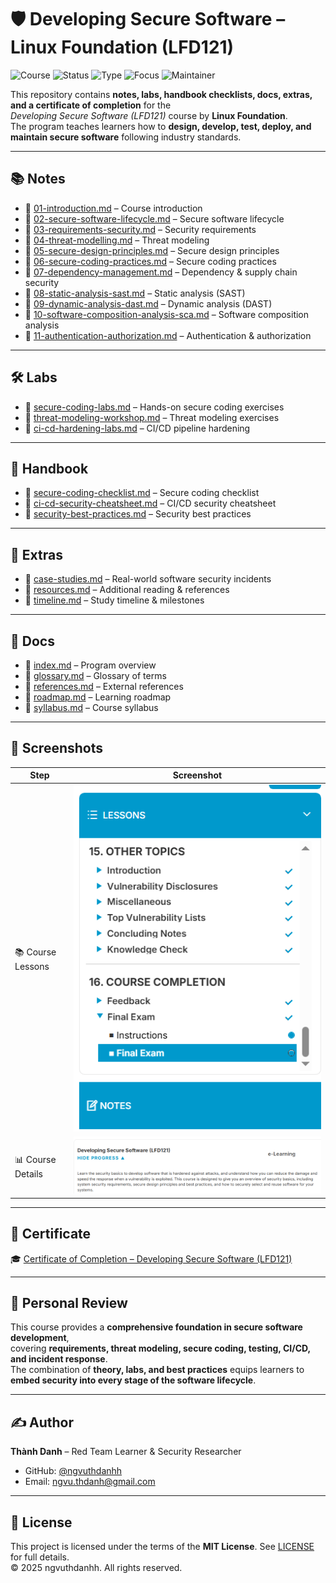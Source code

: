 # 🛡️ Developing Secure Software – Linux Foundation (LFD121)

![Course](https://img.shields.io/badge/Linux%20Foundation-Developing%20Secure%20Software-darkblue?style=flat-square&logo=linux)
![Status](https://img.shields.io/badge/Status-Completed-brightgreen?style=flat-square&logo=verizon)
![Type](https://img.shields.io/badge/Type-Learning%20Project-orange?style=flat-square&logo=notion)
![Focus](https://img.shields.io/badge/Focus-Secure%20Software%20Development-informational?style=flat-square&logo=github)
![Maintainer](https://img.shields.io/badge/Maintainer-Thành%20Danh-blueviolet?style=flat-square&logo=github)

This repository contains **notes, labs, handbook checklists, docs, extras, and a certificate of completion** for the  
*Developing Secure Software (LFD121)* course by **Linux Foundation**.  
The program teaches learners how to **design, develop, test, deploy, and maintain secure software** following industry standards.

---

## 📚 Notes
- 📄 [01-introduction.md](./notes/01-introduction.md) – Course introduction  
- 📄 [02-secure-software-lifecycle.md](./notes/02-secure-software-lifecycle.md) – Secure software lifecycle  
- 📄 [03-requirements-security.md](./notes/03-requirements-security.md) – Security requirements  
- 📄 [04-threat-modelling.md](./notes/04-threat-modelling.md) – Threat modeling  
- 📄 [05-secure-design-principles.md](./notes/05-secure-design-principles.md) – Secure design principles  
- 📄 [06-secure-coding-practices.md](./notes/06-secure-coding-practices.md) – Secure coding practices  
- 📄 [07-dependency-management.md](./notes/07-dependency-management.md) – Dependency & supply chain security  
- 📄 [08-static-analysis-sast.md](./notes/08-static-analysis-sast.md) – Static analysis (SAST)  
- 📄 [09-dynamic-analysis-dast.md](./notes/09-dynamic-analysis-dast.md) – Dynamic analysis (DAST)  
- 📄 [10-software-composition-analysis-sca.md](./notes/10-software-composition-analysis-sca.md) – Software composition analysis  
- 📄 [11-authentication-authorization.md](./notes/11-authentication-authorization.md) – Authentication & authorization  

---

## 🛠 Labs
- 📄 [secure-coding-labs.md](./labs/secure-coding-labs.md) – Hands-on secure coding exercises  
- 📄 [threat-modeling-workshop.md](./labs/threat-modeling-workshop.md) – Threat modeling exercises  
- 📄 [ci-cd-hardening-labs.md](./labs/ci-cd-hardening-labs.md) – CI/CD pipeline hardening  

---

## 📓 Handbook
- 📘 [secure-coding-checklist.md](./handbook/secure-coding-checklist.md) – Secure coding checklist  
- 📘 [ci-cd-security-cheatsheet.md](./handbook/ci-cd-security-cheatsheet.md) – CI/CD security cheatsheet  
- 📘 [security-best-practices.md](./handbook/security-best-practices.md) – Security best practices  

---

## 🔬 Extras
- 📑 [case-studies.md](./extras/case-studies.md) – Real-world software security incidents  
- 📑 [resources.md](./extras/resources.md) – Additional reading & references  
- 📆 [timeline.md](./extras/timeline.md) – Study timeline & milestones  

---

## 📖 Docs
- 📘 [index.md](./docs/index.md) – Program overview  
- 📘 [glossary.md](./docs/glossary.md) – Glossary of terms  
- 📘 [references.md](./docs/references.md) – External references  
- 📘 [roadmap.md](./docs/roadmap.md) – Learning roadmap  
- 📘 [syllabus.md](./docs/syllabus.md) – Course syllabus  

---

## 📸 Screenshots

| Step | Screenshot |
|------|------------|
| 📚 Course Lessons | ![](./screenshots/course-lessons.png) |
| 📊 Course Details | ![](./screenshots/details-course.png) |

---

## 📜 Certificate
🎓 [Certificate of Completion – Developing Secure Software (LFD121)](./cert/Developing%20Secure%20Software%20(LFD121).pdf)  

---

## 📝 Personal Review
This course provides a **comprehensive foundation in secure software development**,  
covering **requirements, threat modeling, secure coding, testing, CI/CD, and incident response**.  
The combination of **theory, labs, and best practices** equips learners to **embed security into every stage of the software lifecycle**.

---

## ✍️ Author
**Thành Danh** – Red Team Learner & Security Researcher  

- GitHub: [@ngvuthdanhh](https://github.com/ngvuthdanhh)  
- Email: ngvu.thdanh@gmail.com  

---

## 📄 License
This project is licensed under the terms of the **MIT License**. See [LICENSE](./LICENSE) for full details.  
© 2025 ngvuthdanhh. All rights reserved.  
